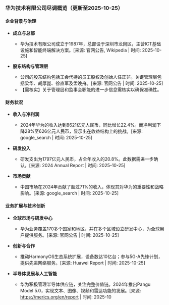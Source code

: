 ### 华为技术有限公司尽调概览（更新至2025-10-25）

#### 企业背景与治理

- **成立与总部**
  - 华为技术有限公司成立于1987年，总部设于深圳市龙岗区，主营ICT基础设施和智能终端解决方案。[来源: 官网公告, Wikipedia | 时间: 2025-10-25]

- **股东结构与管理层**
  - 公司的股东结构包括工会代持的员工股权及创始人任正非。关键管理层包括梁华、胡厚崑、徐直军及孟晚舟。[来源: 官网公告 | 时间: 2025-10-25]
  - 【需核实】关于管理层和监事会职能的进一步信息需核实以确保准确性。

#### 财务状况

- **收入与净利润**
  - 2024年华为的收入达到8621亿元人民币，同比增长22.4%。而净利润下降28%至626亿元人民币，显示出在收益结构上的挑战。[来源: google_search | 时间: 2025-10-25]

- **研发投入**
  - 研发支出为1797亿元人民币，占全年收入的20.8%。此数据需进一步确认。[来源: 2024 Annual Report | 时间: 2025-10-25]

- **市场贡献**
  - 中国市场在2024年贡献了超过71%的收入，体现其对华为的重要性和战略影响。[来源: google_search | 时间: 2025-10-25]

#### 业务扩展与技术创新

- **全球市场与研发中心**
  - 华为业务覆盖170多个国家和地区，并在多个区域设立研发中心，为全球用户提供服务。[来源: 官网公告 | 时间: 2025-10-25]

- **创新与合作**
  - 推动HarmonyOS生态系统扩展，设备数达10亿台；参与5G-A先锋计划，提供先进网络服务。[来源: Huawei Report | 时间: 2025-10-25]

- **半导体发展与人工智能**
  - 华为积极管理半导体供应链，关注完整价值链。2024年推出Pangu Model 5.0，实现文本、图像、视频和雷达功能的发展。[来源: https://merics.org/en/report | 时间: 2025-10